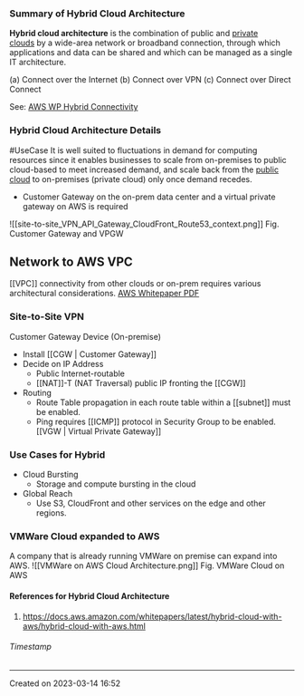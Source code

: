### Summary of Hybrid Cloud Architecture
**Hybrid cloud architecture** is the combination of public and [private clouds](https://www.vmware.com/topics/glossary/content/private-cloud.html) by a wide-area network or broadband connection, through which applications and data can be shared and which can be managed as a single IT architecture.

(a) Connect over the Internet
(b) Connect over VPN
(c) Connect over Direct Connect

See: [AWS WP Hybrid Connectivity](https://docs.aws.amazon.com/whitepapers/latest/hybrid-connectivity/aws-dx-dxgw-with-vgw-single-region.html)

### Hybrid Cloud Architecture Details

#UseCase It is well suited to fluctuations in demand for computing resources since it enables businesses to scale from on-premises to public cloud-based to meet increased demand, and scale back from the [public cloud](https://www.vmware.com/topics/glossary/content/public-cloud.html) to on-premises (private cloud) only once demand recedes.

- Customer Gateway on the on-prem data center and a virtual private gateway on AWS is required

![[site-to-site_VPN_API_Gateway_CloudFront_Route53_context.png]]
Fig. Customer Gateway and VPGW


## Network to AWS VPC
[[VPC]] connectivity from other clouds or on-prem requires various architectural considerations. [AWS Whitepaper PDF](https://docs.aws.amazon.com/pdfs/whitepapers/latest/aws-vpc-connectivity-options/aws-vpc-connectivity-options.pdf#introduction)



### Site-to-Site VPN
Customer Gateway Device (On-premise)
- Install [[CGW | Customer Gateway]]
- Decide on IP Address
	- Public Internet-routable
	- [[NAT]]-T (NAT Traversal) public IP fronting the [[CGW]]
- Routing
	- Route Table propagation in each route table within a [[subnet]] must be enabled.
	- Ping requires [[ICMP]] protocol in Security Group to be enabled.
[[VGW | Virtual Private Gateway]]

### Use Cases for Hybrid
- Cloud Bursting
	- Storage and compute bursting in the cloud
- Global Reach
	- Use S3, CloudFront and other services on the edge and other regions.

### VMWare Cloud expanded to AWS
A company that is already running VMWare on premise can expand into AWS.
![[VMWare on AWS Cloud Architecture.png]]
Fig. VMWare Cloud on AWS

#### References for Hybrid Cloud Architecture
1. https://docs.aws.amazon.com/whitepapers/latest/hybrid-cloud-with-aws/hybrid-cloud-with-aws.html


###### Timestamp
---
Created on 2023-03-14 16:52
